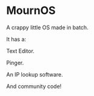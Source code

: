 # MournOS
A crappy little OS made in batch.

It has a:


Text Editor.

Pinger.

An IP lookup software.

And community code!
